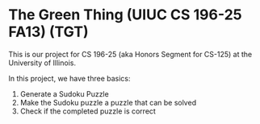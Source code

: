 The Green Thing (UIUC CS 196-25 FA13) (TGT)
===

This is our project for CS 196-25 (aka Honors Segment for CS-125) at the University of Illinois.

In this project, we have three basics:
1) Generate a Sudoku Puzzle
2) Make the Sudoku puzzle a puzzle that can be solved
3) Check if the completed puzzle is correct

